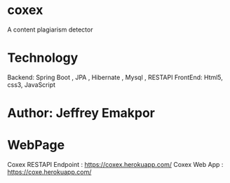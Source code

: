 # coxex
A content plagiarism detector


# Technology
Backend: Spring Boot , JPA , Hibernate , Mysql , RESTAPI
FrontEnd: Html5, css3, JavaScript

# Author: Jeffrey Emakpor

# WebPage

Coxex RESTAPI Endpoint : https://coxex.herokuapp.com/
Coxex Web App : https://coxe.herokuapp.com/


